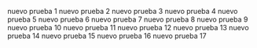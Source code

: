 nuevo prueba 1
nuevo prueba 2
nuevo prueba 3
nuevo prueba 4
nuevo prueba 5
nuevo prueba 6
nuevo prueba 7
nuevo prueba 8
nuevo prueba 9
nuevo prueba 10
nuevo prueba 11
nuevo prueba 12
nuevo prueba 13
nuevo prueba 14
nuevo prueba 15
nuevo prueba 16
nuevo prueba 17